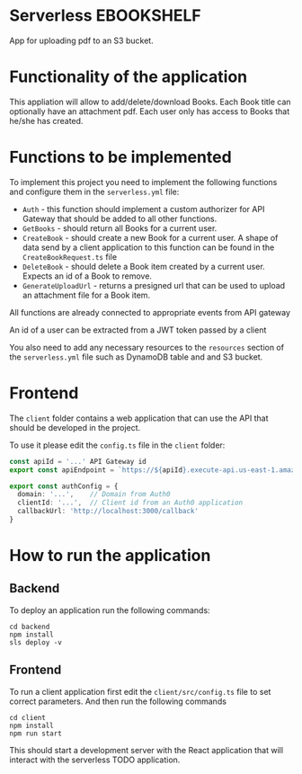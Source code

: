 # Serverless EBOOKSHELF

App for uploading pdf to an S3 bucket.

# Functionality of the application

This appliation will allow to add/delete/download Books. Each Book title can optionally have an attachment pdf. Each user only has access to Books that he/she has created. 

# Functions to be implemented

To implement this project you need to implement the following functions and configure them in the `serverless.yml` file:

* `Auth` - this function should implement a custom authorizer for API Gateway that should be added to all other functions.
* `GetBooks` - should return all Books for a current user. 
* `CreateBook` - should create a new Book for a current user. A shape of data send by a client application to this function can be found in the `CreateBookRequest.ts` file
* `DeleteBook` - should delete a Book item created by a current user. Expects an id of a Book to remove.
* `GenerateUploadUrl` - returns a presigned url that can be used to upload an attachment file for a Book item. 

All functions are already connected to appropriate events from API gateway

An id of a user can be extracted from a JWT token passed by a client

You also need to add any necessary resources to the `resources` section of the `serverless.yml` file such as DynamoDB table and and S3 bucket.

# Frontend

The `client` folder contains a web application that can use the API that should be developed in the project.

To use it please edit the `config.ts` file in the `client` folder:

```ts
const apiId = '...' API Gateway id
export const apiEndpoint = `https://${apiId}.execute-api.us-east-1.amazonaws.com/dev`

export const authConfig = {
  domain: '...',    // Domain from Auth0
  clientId: '...',  // Client id from an Auth0 application
  callbackUrl: 'http://localhost:3000/callback'
}
```



# How to run the application

## Backend

To deploy an application run the following commands:

```
cd backend
npm install
sls deploy -v
```

## Frontend

To run a client application first edit the `client/src/config.ts` file to set correct parameters. And then run the following commands

```
cd client
npm install
npm run start
```

This should start a development server with the React application that will interact with the serverless TODO application.

